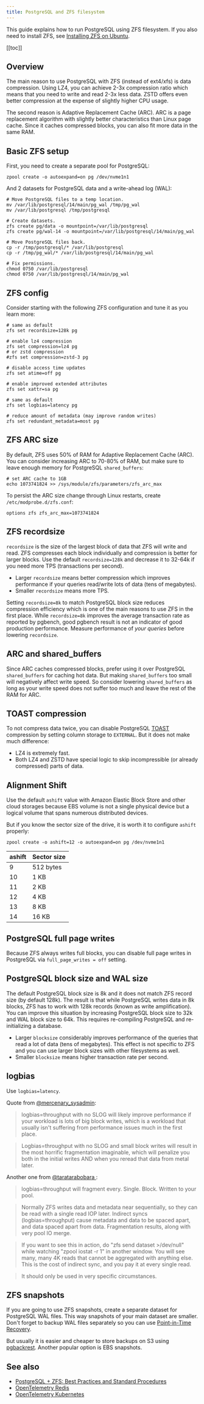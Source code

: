 ```yaml
---
title: PostgreSQL and ZFS filesystem
---
```


<UptraceCta />

<CoverImage title="Running PostgreSQL using ZFS and AWS EBS" />

This guide explains how to run PostgreSQL using ZFS filesystem. If you also need to install ZFS, see [Installing ZFS on Ubuntu](https://uptrace.dev/blog/ubuntu-install-zfs.html).

[[toc]]

## Overview

The main reason to use PostgreSQL with ZFS (instead of ext4/xfs) is data compression. Using LZ4, you can achieve 2-3x compression ratio which means that you need to write and read 2-3x less data. ZSTD offers even better compression at the expense of slightly higher CPU usage.

The second reason is Adaptive Replacement Cache (ARC). ARC is a page replacement algorithm with slightly better characteristics than Linux page cache. Since it caches compressed blocks, you can also fit more data in the same RAM.

## Basic ZFS setup

First, you need to create a separate pool for PostgreSQL:

```shell
zpool create -o autoexpand=on pg /dev/nvme1n1
```

And 2 datasets for PostgreSQL data and a write-ahead log (WAL):

```shell
# Move PostgreSQL files to a temp location.
mv /var/lib/postgresql/14/main/pg_wal /tmp/pg_wal
mv /var/lib/postgresql /tmp/postgresql

# Create datasets.
zfs create pg/data -o mountpoint=/var/lib/postgresql
zfs create pg/wal-14 -o mountpoint=/var/lib/postgresql/14/main/pg_wal

# Move PostgreSQL files back.
cp -r /tmp/postgresql/* /var/lib/postgresql
cp -r /tmp/pg_wal/* /var/lib/postgresql/14/main/pg_wal

# Fix permissions.
chmod 0750 /var/lib/postgresql
chmod 0750 /var/lib/postgresql/14/main/pg_wal
```

## ZFS config

Consider starting with the following ZFS configuration and tune it as you learn more:

```shell
# same as default
zfs set recordsize=128k pg

# enable lz4 compression
zfs set compression=lz4 pg
# or zstd compression
#zfs set compression=zstd-3 pg

# disable access time updates
zfs set atime=off pg

# enable improved extended attributes
zfs set xattr=sa pg

# same as default
zfs set logbias=latency pg

# reduce amount of metadata (may improve random writes)
zfs set redundant_metadata=most pg
```

## ZFS ARC size

By default, ZFS uses 50% of RAM for Adaptive Replacement Cache (ARC). You can consider increasing ARC to 70-80% of RAM, but make sure to leave enough memory for PostgreSQL `shared_buffers`:

```shell
# set ARC cache to 1GB
echo 1073741824 >> /sys/module/zfs/parameters/zfs_arc_max
```

To persist the ARC size change through Linux restarts, create `/etc/modprobe.d/zfs.conf`:

```shell
options zfs zfs_arc_max=1073741824
```

## ZFS recordsize

`recordsize` is the size of the largest block of data that ZFS will write and read. ZFS compresses each block individually and compression is better for larger blocks. Use the default `recordsize=128k` and decrease it to 32-64k if you need more TPS (transactions per second).

- Larger `recordsize` means better compression which improves performance if your queries read/write lots of data (tens of megabytes).
- Smaller `recordsize` means more TPS.

Setting `recordsize=8k` to match PostgreSQL block size reduces compression efficiency which is one of the main reasons to use ZFS in the first place. While `recordsize=8k` improves the average transaction rate as reported by pgbench, good pgbench result is not an indicator of good production performance. Measure performance of _your queries_ before lowering `recordsize`.

## ARC and shared_buffers

Since ARC caches compressed blocks, prefer using it over PostgreSQL `shared_buffers` for caching hot data. But making `shared_buffers` too small will negatively affect write speed. So consider lowering `shared_buffers` as long as your write speed does not suffer too much and leave the rest of the RAM for ARC.

## TOAST compression

To not compress data twice, you can disable PostgreSQL [TOAST](https://www.postgresql.org/docs/current/storage-toast.html) compression by setting column storage to `EXTERNAL`. But it does not make much difference:

- LZ4 is extremely fast.
- Both LZ4 and ZSTD have special logic to skip incompressible (or already compressed) parts of data.

## Alignment Shift

Use the default `ashift` value with Amazon Elastic Block Store and other cloud storages because EBS volume is not a single physical device but a logical volume that spans numerous distributed devices.

But if you know the sector size of the drive, it is worth it to configure `ashift` properly:

```shell
zpool create -o ashift=12 -o autoexpand=on pg /dev/nvme1n1
```

| ashift | Sector size |
| ------ | ----------- |
| 9      | 512 bytes   |
| 10     | 1 KB        |
| 11     | 2 KB        |
| 12     | 4 KB        |
| 13     | 8 KB        |
| 14     | 16 KB       |

## PostgreSQL full page writes

Because ZFS always writes full blocks, you can disable full page writes in PostgreSQL via `full_page_writes = off` setting.

## PostgreSQL block size and WAL size

The default PostgreSQL block size is 8k and it does not match ZFS record size (by default 128k). The result is that while PostgreSQL writes data in 8k blocks, ZFS has to work with 128k records (known as write amplification). You can improve this situation by increasing PostgreSQL block size to 32k and WAL block size to 64k. This requires re-compiling PostgreSQL and re-initializing a database.

- Larger `blocksize` considerably improves performance of the queries that read a lot of data (tens of megabytes). This effect is not specific to ZFS and you can use larger block sizes with other filesystems as well.
- Smaller `blocksize` means higher transaction rate per second.

## logbias

Use `logbias=latency`.

Quote from [@mercenary_sysadmin](https://www.reddit.com/r/zfs/comments/azt8sz/logbiasthroughput_without_a_slog/):

> logbias=throughput with no SLOG will likely improve performance if your workload is lots of big block writes, which is a workload that usually isn't suffering from performance issues much in the first place.

> Logbias=throughput with no SLOG and small block writes will result in the most horrific fragmentation imaginable, which will penalize you both in the initial writes AND when you reread that data from metal later.

Another one from [@taratarabobara ](https://www.reddit.com/r/zfs/comments/ayqw1r/zfs_heavy_write_amplification_due_to_free_space/ek9fsy4/):

> logbias=throughput will fragment every. Single. Block. Written to your pool.

> Normally ZFS writes data and metadata near sequentially, so they can be read with a single read IOP later. Indirect syncs (logbias=throughput) cause metadata and data to be spaced apart, and data spaced apart from data. Fragmentation results, along with very pool IO merge.

> If you want to see this in action, do "zfs send dataset >/dev/null" while watching "zpool iostat -r 1" in another window. You will see many, many 4K reads that cannot be aggregated with anything else. This is the cost of indirect sync, and you pay it at every single read.

> It should only be used in very specific circumstances.

## ZFS snapshots

If you are going to use ZFS snapshots, create a separate dataset for PostgreSQL WAL files. This way snapshots of your main dataset are smaller. Don't forget to backup WAL files separately so you can use [Point-in-Time Recovery](https://www.postgresql.org/docs/current/continuous-archiving.html).

But usually it is easier and cheaper to store backups on S3 using [pgbackrest](pgbackrest-s3-backups.md). Another popular option is EBS snapshots.

## See also

- [PostgreSQL + ZFS: Best Practices and Standard Procedures](https://people.freebsd.org/~seanc/postgresql/scale15x-2017-postgresql_zfs_best_practices.pdf)
- [OpenTelemetry Redis](https://uptrace.dev/get/monitor/opentelemetry-redis.html)
- [OpenTelemetry Kubernetes](https://uptrace.dev/get/monitor/opentelemetry-kubernetes.html)
